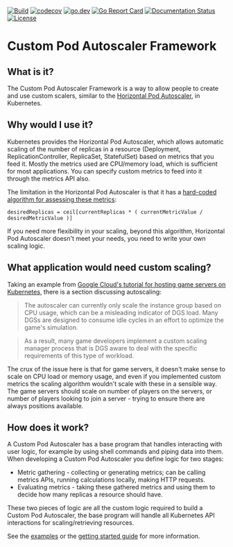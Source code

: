[![Build](https://github.com/jthomperoo/custom-pod-autoscaler/workflows/main/badge.svg)](https://github.com/jthomperoo/custom-pod-autoscaler/actions)
[![codecov](https://codecov.io/gh/jthomperoo/custom-pod-autoscaler/branch/master/graph/badge.svg)](https://codecov.io/gh/jthomperoo/custom-pod-autoscaler)
[![go.dev](https://img.shields.io/badge/go.dev-reference-007d9c?logo=go&logoColor=white&style=flat)](https://pkg.go.dev/github.com/jthomperoo/custom-pod-autoscaler)
[![Go Report Card](https://goreportcard.com/badge/github.com/jthomperoo/custom-pod-autoscaler)](https://goreportcard.com/report/github.com/jthomperoo/custom-pod-autoscaler)
[![Documentation Status](https://readthedocs.org/projects/custom-pod-autoscaler/badge/?version=latest)](https://custom-pod-autoscaler.readthedocs.io/en/latest)
[![License](http://img.shields.io/:license-apache-blue.svg)](http://www.apache.org/licenses/LICENSE-2.0.html)

# Custom Pod Autoscaler Framework

## What is it?
The Custom Pod Autoscaler Framework is a way to allow people to create and use custom scalers, similar to the [Horizontal Pod Autoscaler](https://kubernetes.io/docs/tasks/run-application/horizontal-pod-autoscale/), in Kubernetes.

## Why would I use it?
Kubernetes provides the Horizontal Pod Autoscaler, which allows automatic scaling of the number of replicas in a resource (Deployment, ReplicationController, ReplicaSet, StatefulSet) based on metrics that you feed it. Mostly the metrics used are CPU/memory load, which is sufficient for most applications. You can specify custom metrics to feed into it through the metrics API also.  

The limitation in the Horizontal Pod Autoscaler is that it has a [hard-coded algorithm for assessing these metrics](https://kubernetes.io/docs/tasks/run-application/horizontal-pod-autoscale/#algorithm-details):
```
desiredReplicas = ceil[currentReplicas * ( currentMetricValue / desiredMetricValue )]
```
If you need more flexibility in your scaling, beyond this algorithm, Horizontal Pod Autoscaler doesn't meet your needs, you need to write your own scaling logic.  

## What application would need custom scaling?

Taking an example from [Google Cloud's tutorial for hosting game servers on Kubernetes](https://cloud.google.com/solutions/gaming/running-dedicated-game-servers-in-kubernetes-engine), there is a section discussing autoscaling:
> The autoscaler can currently only scale the instance group based on CPU usage, which can be a misleading indicator of DGS load. Many DGSs are designed to consume idle cycles in an effort to optimize the game's simulation.

> As a result, many game developers implement a custom scaling manager process that is DGS aware to deal with the specific requirements of this type of workload.

The crux of the issue here is that for game servers, it doesn't make sense to scale on CPU load or memory usage, and even if you implemented custom metrics the scaling algorithm wouldn't scale with these in a sensible way. The game servers should scale on number of players on the servers, or number of players looking to join a server - trying to ensure there are always positions available.

## How does it work?
A Custom Pod Autoscaler has a base program that handles interacting with user logic, for example by using shell commands and piping data into them.  
When developing a Custom Pod Autoscaler you define logic for two stages:

* Metric gathering - collecting or generating metrics; can be calling metrics APIs, running calculations locally, making HTTP requests.
* Evaluating metrics - taking these gathered metrics and using them to decide how many replicas a resource should have.

These two pieces of logic are all the custom logic required to build a Custom Pod Autoscaler, the base program will handle all Kubernetes API interactions for scaling/retrieving resources.  

See the [examples](https://github.com/jthomperoo/custom-pod-autoscaler/tree/master/example)
or the [getting started guide](user-guide/getting-started) for more information.
